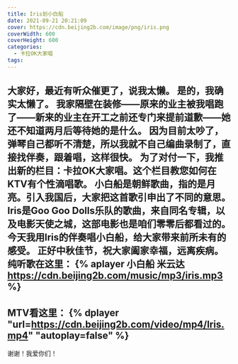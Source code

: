 ```yaml
---
title: Iris划小白船
date: 2021-09-21 20:21:09
cover: https://cdn.beijing2b.com/image/png/iris.png
coverWidth: 600
coverHeight: 600
categories:
  - 卡拉OK大家唱
tags:
---
```


大家好，最近有听众催更了，说我太懒。
是的，我确实太懒了。
我家隔壁在装修——原来的业主被我唱跑了——新来的业主在开工之前还专门来提前道歉——她还不知道两月后等待她的是什么。
因为目前太吵了，弹琴自己都听不清楚，所以我就不自己编曲录制了，直接找伴奏，跟着唱，这样很快。
为了对付一下，我推出新的栏目：卡拉OK大家唱。这个栏目教您如何在KTV有个性滴唱歌。
小白船是朝鲜歌曲，指的是月亮。引入我国后，大家把这首歌引申出了不同的意思。
Iris是Goo Goo Dolls乐队的歌曲，来自同名专辑，以及电影天使之城，这部电影也是咱们零零后都看过的。
今天我用Iris的伴奏唱小白船，给大家带来前所未有的感受。
正好中秋佳节，祝大家阖家幸福，远离疾病。
纯听歌在这里：
{% aplayer 小白船 米云达 https://cdn.beijing2b.com/music/mp3/iris.mp3 %}
---
MTV看这里：
{% dplayer "url=https://cdn.beijing2b.com/video/mp4/Iris.mp4" "autoplay=false" %}
---

谢谢！我爱你们！